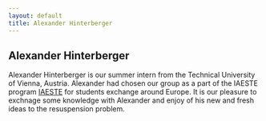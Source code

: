 ```yaml
---
layout: default
title: Alexander Hinterberger
---
```

## Alexander Hinterberger

Alexander Hinterberger is our summer intern from the Technical University of Vienna, Austria. Alexander had chosen our group as a part of the IAESTE program [IAESTE](http://www.iaeste.org/ "International Student Exchange") for students exchange around Europe. It is our pleasure to exchnage some knowledge with Alexander and enjoy of his new and fresh ideas to the resuspension problem. 
